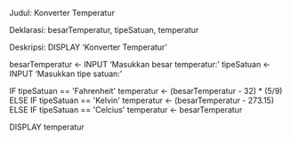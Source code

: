 Judul:
Konverter Temperatur

Deklarasi:
besarTemperatur, tipeSatuan, temperatur

Deskripsi:
DISPLAY ‘Konverter Temperatur’

besarTemperatur <- INPUT ‘Masukkan besar temperatur:’
tipeSatuan      <- INPUT ‘Masukkan tipe satuan:’

IF tipeSatuan == 'Fahrenheit'
  temperatur <- (besarTemperatur - 32) * (5/9)
ELSE IF tipeSatuan == 'Kelvin'
  temperatur <- (besarTemperatur - 273.15)
ELSE IF tipeSatuan == 'Celcius'
  temperatur <- besarTemperatur

DISPLAY temperatur
